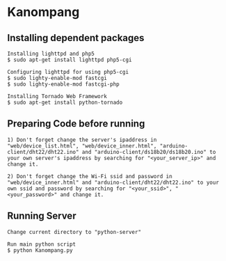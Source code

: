 Kanompang
=========

Installing dependent packages
-----

    Installing lighttpd and php5
    $ sudo apt-get install lighttpd php5-cgi

    Configuring lighttpd for using php5-cgi
    $ sudo lighty-enable-mod fastcgi 
    $ sudo lighty-enable-mod fastcgi-php

    Installing Tornado Web Framework
    $ sudo apt-get install python-tornado


Preparing Code before running
-----

    1) Don't forget change the server's ipaddress in "web/device_list.html", "web/device_inner.html", "arduino-client/dht22/dht22.ino" and "arduino-client/ds18b20/ds18b20.ino" to your own server's ipaddress by searching for "<your_server_ip>" and change it.

    2) Don't forget change the Wi-Fi ssid and password in "web/device_inner.html" and "arduino-client/dht22/dht22.ino" to your own ssid and password by searching for "<your_ssid>", "<your_password>" and change it.


Running Server
-----
    
    Change current directory to "python-server"

    Run main python script
    $ python Kanompang.py
